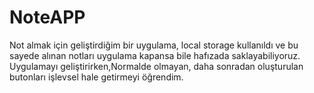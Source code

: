 # NoteAPP
Not almak için geliştirdiğim bir uygulama, local storage kullanıldı ve bu sayede alınan notları uygulama kapansa bile hafızada saklayabiliyoruz.
Uygulamayı geliştirirken,Normalde olmayan, daha sonradan oluşturulan butonları işlevsel hale getirmeyi öğrendim.
